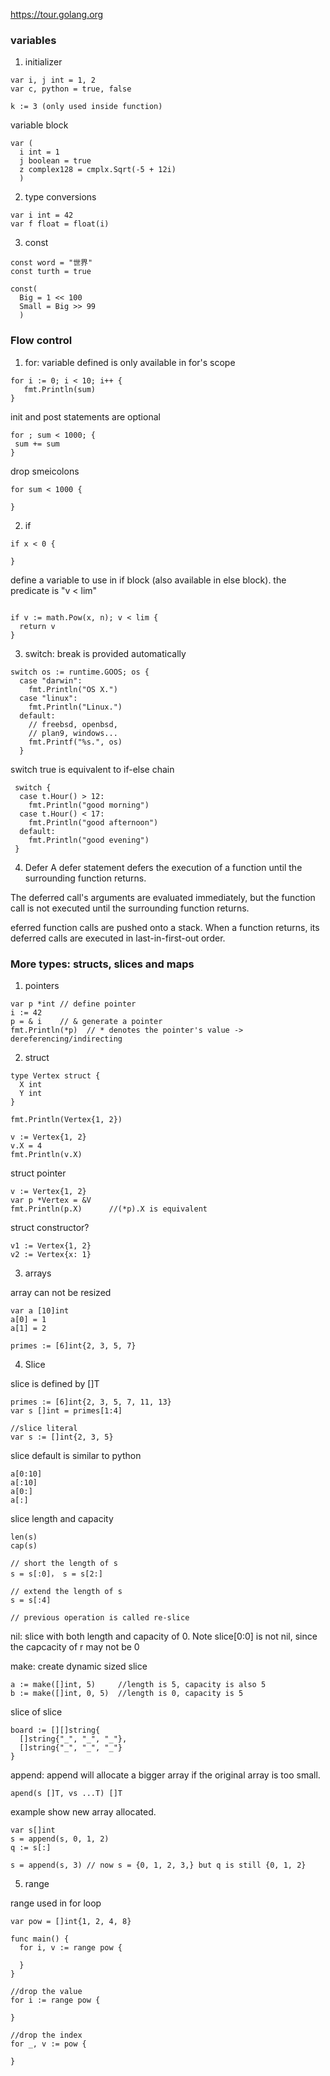 https://tour.golang.org
### variables
1. initializer

```
var i, j int = 1, 2
var c, python = true, false

k := 3 (only used inside function)
```

variable block

```
var (
  i int = 1
  j boolean = true
  z complex128 = cmplx.Sqrt(-5 + 12i)
  )
```

2. type conversions 

```
var i int = 42
var f float = float(i)
```

3. const

```
const word = "世界"
const turth = true

const(
  Big = 1 << 100
  Small = Big >> 99
  )
```

### Flow control

1. for: variable defined is only available in for's scope

```
for i := 0; i < 10; i++ {
   fmt.Println(sum)
}
```

init and post statements are optional

```
for ; sum < 1000; {
 sum += sum
}
```

drop smeicolons

```
for sum < 1000 {

}
```

2. if

```
if x < 0 {
  
}
```

define a variable to use in if block (also available in else block). 
the predicate is "v < lim"

```

if v := math.Pow(x, n); v < lim {
  return v
}
```

3. switch: break is provided automatically

```
switch os := runtime.GOOS; os {
  case "darwin":
    fmt.Println("OS X.")
  case "linux":
    fmt.Println("Linux.")
  default:
    // freebsd, openbsd,
    // plan9, windows...
    fmt.Printf("%s.", os)
  }
```

switch true is equivalent to if-else chain

```
 switch {
  case t.Hour() > 12:
    fmt.Println("good morning")
  case t.Hour() < 17:
    fmt.Println("good afternoon")
  default:
    fmt.Println("good evening")
 }
```

4. Defer
A defer statement defers the execution of a function until the surrounding function returns.

The deferred call's arguments are evaluated immediately, but the function call is not executed until the surrounding function returns.

eferred function calls are pushed onto a stack. When a function returns, its deferred calls are executed in last-in-first-out order.


### More types: structs, slices and maps

1. pointers

```
var p *int // define pointer
i := 42
p = & i    // & generate a pointer
fmt.Println(*p)  // * denotes the pointer's value -> dereferencing/indirecting
```

2. struct

```
type Vertex struct {
  X int
  Y int
}

fmt.Println(Vertex{1, 2})

v := Vertex{1, 2}
v.X = 4
fmt.Println(v.X)
```

struct pointer

```
v := Vertex{1, 2}
var p *Vertex = &V
fmt.Println(p.X)      //(*p).X is equivalent 
```

struct constructor?

```
v1 := Vertex{1, 2}
v2 := Vertex{x: 1}
```

3. arrays

array can not be resized

```
var a [10]int
a[0] = 1
a[1] = 2

primes := [6]int{2, 3, 5, 7}
```

4. Slice

slice is defined by []T

```
primes := [6]int{2, 3, 5, 7, 11, 13}
var s []int = primes[1:4]

//slice literal
var s := []int{2, 3, 5}
```

slice default is similar to python

```
a[0:10]
a[:10]
a[0:]
a[:]
```

slice length and capacity

```
len(s)
cap(s)

// short the length of s
s = s[:0]， s = s[2:]

// extend the length of s
s = s[:4]

// previous operation is called re-slice
```

nil: slice with both length and capacity of 0. Note slice[0:0] is not nil, since the 
capcacity of r may not be 0

make: create dynamic sized slice

```
a := make([]int, 5)     //length is 5, capacity is also 5
b := make([]int, 0, 5)  //length is 0, capacity is 5

```

slice of slice
```
board := [][]string{
  []string{"_", "_", "_"},
  []string{"_", "_", "_"}
}
```

append: append will allocate a bigger array if the original array is too small. 

```
apend(s []T, vs ...T) []T
```

example show new array allocated.

```
var s[]int
s = append(s, 0, 1, 2)
q := s[:]

s = append(s, 3) // now s = {0, 1, 2, 3,} but q is still {0, 1, 2}
```

5. range

range used in for loop

```
var pow = []int{1, 2, 4, 8}

func main() {
  for i, v := range pow {

  }
}

//drop the value
for i := range pow {

}

//drop the index
for _, v := pow {
  
}
```





















